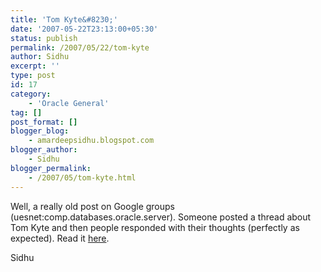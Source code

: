 ```yaml
---
title: 'Tom Kyte&#8230;'
date: '2007-05-22T23:13:00+05:30'
status: publish
permalink: /2007/05/22/tom-kyte
author: Sidhu
excerpt: ''
type: post
id: 17
category:
    - 'Oracle General'
tag: []
post_format: []
blogger_blog:
    - amardeepsidhu.blogspot.com
blogger_author:
    - Sidhu
blogger_permalink:
    - /2007/05/tom-kyte.html
---
```

Well, a really old post on Google groups (uesnet:comp.databases.oracle.server). Someone posted a thread about Tom Kyte and then people responded with their thoughts (perfectly as expected). Read it [here](http://groups.google.com/group/comp.databases.oracle.server/browse_thread/thread/e417151ae51e46e3/d342b8b1adfac87d?lnk=gst&q=tom+kyte&rnum=1#d342b8b1adfac87d).

Sidhu